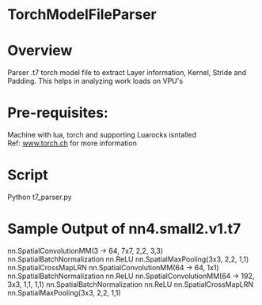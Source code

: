 
# TorchModelFileParser

# Overview
Parser .t7 torch model file to extract Layer information, Kernel, Stride and Padding.
This helps in analyzing work loads on VPU's 

# Pre-requisites:						       
 Machine with lua, torch and supporting Luarocks isntalled           
 Ref: www.torch.ch for more information  
 
# Script
Python t7_parser.py

# Sample Output of nn4.small2.v1.t7
nn.SpatialConvolutionMM(3 -> 64, 7x7, 2,2, 3,3)
nn.SpatialBatchNormalization
nn.ReLU
nn.SpatialMaxPooling(3x3, 2,2, 1,1)
nn.SpatialCrossMapLRN
nn.SpatialConvolutionMM(64 -> 64, 1x1)
nn.SpatialBatchNormalization
nn.ReLU
nn.SpatialConvolutionMM(64 -> 192, 3x3, 1,1, 1,1)
nn.SpatialBatchNormalization
nn.ReLU
nn.SpatialCrossMapLRN
nn.SpatialMaxPooling(3x3, 2,2, 1,1)

  
